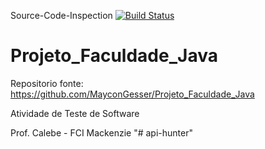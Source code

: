 ﻿Source-Code-Inspection [![Build Status](https://travis-ci.org/gpgp3003/Sistema-de-Chamados.svg?branch=master)](https://travis-ci.org/gpgp3003/Sistema-de-Chamados)



# Projeto_Faculdade_Java

Repositorio fonte: https://github.com/MayconGesser/Projeto_Faculdade_Java

Atividade de Teste de Software

Prof. Calebe - FCI Mackenzie
"# api-hunter" 
